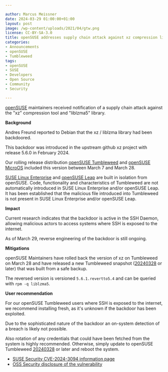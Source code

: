 ```yaml
---

author: Marcus Meissner
date: 2024-03-29 01:00:00+01:00
layout: post
image: /wp-content/uploads/2021/04/gtw.png
license: CC-BY-SA-3.0
title: openSUSE addresses supply chain attack against xz compression library
categories:
- Announcements
- openSUSE
- Tumbleweed
tags:
- openSUSE
- SUSE
- Developers
- Open Source
- Community
- Security

---
```


[openSUSE](https://get.opensuse.org/) maintainers received notification of a supply chain attack against the "xz" compression tool and "liblzma5" library.

<strong>Background</strong>

Andres Freund reported to Debian that the xz / liblzma library had been backdoored.

This backdoor was introduced in the upstream github xz project with release 5.6.0 in February 2024.

Our rolling release distribution [openSUSE Tumbleweed](https://get.opensuse.org/tumbleweed/) and [openSUSE MicroOS](https://get.opensuse.org/microos/) included this version between March 7 and March 28.

[SUSE Linux Enterprise](https://www.suse.com/products/server/) and [openSUSE Leap](https://get.opensuse.org/leap/15.5/) are built in isolation from openSUSE. Code, functionality and characteristics of Tumbleweed are not automatically introduced in SUSE Linux Enterprise and/or openSUSE Leap. It has been established that the malicious file introduced into Tumbleweed is not present in SUSE Linux Enterprise and/or openSUSE Leap.

<strong>Impact</strong>

Current research indicates that the backdoor is active in the SSH Daemon, allowing malicious actors to access systems where SSH is exposed to the internet.

As of March 29, reverse engineering of the backdoor is still ongoing.

<strong>Mitigations</strong>

openSUSE Maintainers have rolled back the version of xz on Tumbleweed on March 28 and have released a new Tumbleweed snapshot ([20240328](https://lists.opensuse.org/archives/list/factory@lists.opensuse.org/thread/6R5BPBJLB5YGTOVFE6SJMT3CEHG5IHG5/) or later) that was built from a safe backup.

The reversed version is versioned <code>5.6.1.revertto5.4</code> and can be queried with <code>rpm -q liblzma5</code>.

<strong>User recommendation</strong>

For our openSUSE Tumbleweed users where SSH is exposed to the internet, we recommend installing fresh, as it's unknown if the backdoor has been exploited.

Due to the sophisticated nature of the backdoor an on-system detection of a breach is likely not possible.

Also rotation of any credentials that could have been fetched from the system is highly recommended. Otherwise, simply update to openSUSE Tumbleweed [20240328](https://lists.opensuse.org/archives/list/factory@lists.opensuse.org/thread/6R5BPBJLB5YGTOVFE6SJMT3CEHG5IHG5/) or later and reboot the system.


* [SUSE Security CVE-2024-3094 information page](https://www.suse.com/security/cve/CVE-2024-3094)
* [OSS Security disclosure of the vulnerability](https://www.openwall.com/lists/oss-security/2024/03/29/4)

<meta name="openSUSE, Tumbleweed, Developers, sysadmin, user, Open Source, rolling release, hacker, Linux, Security, backdoor, xz, CVE" content="HTML,CSS,XML,JavaScript">
